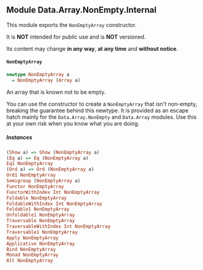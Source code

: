 ## Module Data.Array.NonEmpty.Internal

This module exports the `NonEmptyArray` constructor.

It is **NOT** intended for public use and is **NOT** versioned.

Its content may change **in any way**, **at any time** and
**without notice**.

#### `NonEmptyArray`

``` purescript
newtype NonEmptyArray a
  = NonEmptyArray (Array a)
```

An array that is known not to be empty.

You can use the constructor to create a `NonEmptyArray` that isn't
non-empty, breaking the guarantee behind this newtype. It is
provided as an escape hatch mainly for the `Data.Array.NonEmpty`
and `Data.Array` modules. Use this at your own risk when you know
what you are doing.

##### Instances
``` purescript
(Show a) => Show (NonEmptyArray a)
(Eq a) => Eq (NonEmptyArray a)
Eq1 NonEmptyArray
(Ord a) => Ord (NonEmptyArray a)
Ord1 NonEmptyArray
Semigroup (NonEmptyArray a)
Functor NonEmptyArray
FunctorWithIndex Int NonEmptyArray
Foldable NonEmptyArray
FoldableWithIndex Int NonEmptyArray
Foldable1 NonEmptyArray
Unfoldable1 NonEmptyArray
Traversable NonEmptyArray
TraversableWithIndex Int NonEmptyArray
Traversable1 NonEmptyArray
Apply NonEmptyArray
Applicative NonEmptyArray
Bind NonEmptyArray
Monad NonEmptyArray
Alt NonEmptyArray
```


